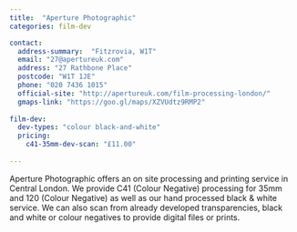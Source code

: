 ```yaml
---
title:  "Aperture Photographic"
categories: film-dev

contact:
  address-summary:  "Fitzrovia, W1T"
  email: "27@apertureuk.com"
  address: "27 Rathbone Place"
  postcode: "W1T 1JE"
  phone: "020 7436 1015"
  official-site: "http://apertureuk.com/film-processing-london/"
  gmaps-link: "https://goo.gl/maps/XZVUdtz9RMP2"
  
film-dev:
  dev-types: "colour black-and-white"  
  pricing:
    c41-35mm-dev-scan: "£11.00" 
  
---
```


Aperture Photographic offers an on site processing and printing service in Central London. We provide C41 (Colour Negative) processing for 35mm and 120 (Colour Negative) as well as our hand processed black & white service. We can also scan from already developed transparencies, black and white or colour negatives to provide digital files or prints.
